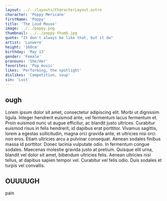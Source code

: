 ```yaml
---
layout: ../../layouts/CharacterLayout.astro
character: 'Poppy Mericano'
firstName: 'Poppy'
title: 'The Loud Mouse'
image: ../../poppy.png
thumbnail: ../../poppy-thumb.jpg
quote: "It don't always be like that, but it do"
artist: 'Lunwere'
height: '160cm'
birthday: 'May 13'
gender: 'Female'
pronouns: 'She/Her'
favorites: 'Pop music'
likes: 'Performing, the spotlight'
dislikes: 'Competition, soup'
sin: 'Lust'
---
```

## ough
Lorem ipsum dolor sit amet, consectetur adipiscing elit. Morbi ut dignissim ligula. Integer hendrerit euismod ante, vel fermentum lacus fermentum et. Proin euismod nunc ut augue efficitur, ac blandit justo ultrices. Curabitur euismod risus in felis hendrerit, id dapibus erat porttitor. Vivamus sagittis, lorem a egestas sollicitudin, magna orci gravida ante, et ultricies nisi orci non eros. Etiam ultricies arcu a pulvinar consequat. Aenean sodales finibus massa id porttitor. Donec lacinia vulputate odio. In fermentum congue sodales. Maecenas molestie gravida justo at pretium. Quisque elit urna, blandit vel dolor sit amet, bibendum ultricies felis. Aenean ultricies nisl tellus, at dapibus sapien tempor vel. Curabitur vel felis odio. Duis sodales et turpis vel convallis. 

## OUUUUGH
pain